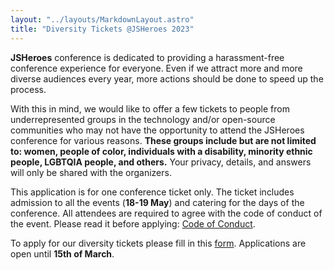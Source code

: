 ```yaml
---
layout: "../layouts/MarkdownLayout.astro"
title: "Diversity Tickets @JSHeroes 2023"
---
```


**JSHeroes** conference is dedicated to providing a harassment-free conference experience for everyone. Even if we attract more and more diverse audiences every year, more actions should be done to speed up the process.

With this in mind, we would like to offer a few tickets to people from underrepresented groups in the technology and/or open-source communities who may not have the opportunity to attend the JSHeroes conference for various reasons.​ **These groups include but are not limited to: women, people of color, individuals with a disability, minority ethnic people, LGBTQIA people, and others.** Your privacy, details, and answers will only be shared with the organizers.

This application is for one conference ticket only. The ticket includes admission to all the events (**18-19 May**) and catering for the days of the conference. All attendees are required to agree with the code of conduct of the event. Please read it before applying: <a href="/coc"> Code of Conduct</a>.

To apply for our diversity tickets please fill in this <a href="https://forms.gle/Aa3KR3LUQRvqsmTG8" target="_blank" rel="noreferrer noopener">form</a>. Applications are open until **15th of March**.
